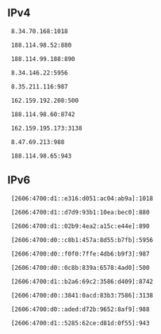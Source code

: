 ## IPv4
```
 8.34.70.168:1018
```
```
 188.114.98.52:880
```
```
 188.114.99.188:890
```
```
 8.34.146.22:5956
```
```
 8.35.211.116:987
```
```
 162.159.192.208:500
```
```
 188.114.98.60:8742
```
```
 162.159.195.173:3138
```
```
 8.47.69.213:988
```
```
 188.114.98.65:943
```

## IPv6
```
 [2606:4700:d1::e316:d051:ac04:ab9a]:1018
```
```
 [2606:4700:d1::d7d9:93b1:10ea:bec0]:880
```
```
 [2606:4700:d1::02b9:4ea2:a15c:e44e]:890
```
```
 [2606:4700:d0::c8b1:457a:8d55:b7fb]:5956
```
```
 [2606:4700:d0::f0f0:7ffe:4db6:b9f3]:987
```
```
 [2606:4700:d0::0c8b:839a:6578:4ad0]:500
```
```
 [2606:4700:d1::b2a6:69c2:3586:d409]:8742
```
```
 [2606:4700:d0::3841:0acd:83b3:7586]:3138
```
```
 [2606:4700:d0::aded:d72b:9652:8af9]:988
```
```
 [2606:4700:d1::5285:62ce:d81d:0f55]:943
```
